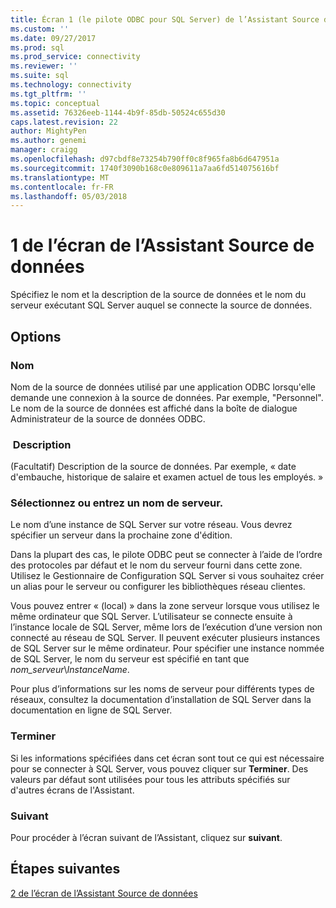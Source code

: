 ```yaml
---
title: Écran 1 (le pilote ODBC pour SQL Server) de l’Assistant Source de données | Documents Microsoft
ms.custom: ''
ms.date: 09/27/2017
ms.prod: sql
ms.prod_service: connectivity
ms.reviewer: ''
ms.suite: sql
ms.technology: connectivity
ms.tgt_pltfrm: ''
ms.topic: conceptual
ms.assetid: 76326eeb-1144-4b9f-85db-50524c655d30
caps.latest.revision: 22
author: MightyPen
ms.author: genemi
manager: craigg
ms.openlocfilehash: d97cbdf8e73254b790ff0c8f965fa8b6d647951a
ms.sourcegitcommit: 1740f3090b168c0e809611a7aa6fd514075616bf
ms.translationtype: MT
ms.contentlocale: fr-FR
ms.lasthandoff: 05/03/2018
---
```

# <a name="data-source-wizard-screen-1"></a>1 de l’écran de l’Assistant Source de données

Spécifiez le nom et la description de la source de données et le nom du serveur exécutant SQL Server auquel se connecte la source de données. 
    
## <a name="options"></a>Options

### <a name="name"></a>Nom

Nom de la source de données utilisé par une application ODBC lorsqu'elle demande une connexion à la source de données. Par exemple, "Personnel". Le nom de la source de données est affiché dans la boîte de dialogue Administrateur de la source de données ODBC.

### <a name="description"></a> Description

(Facultatif) Description de la source de données. Par exemple, « date d'embauche, historique de salaire et examen actuel de tous les employés. »

### <a name="select-or-enter-a-server-name"></a>Sélectionnez ou entrez un nom de serveur.

Le nom d’une instance de SQL Server sur votre réseau. Vous devrez spécifier un serveur dans la prochaine zone d'édition.

Dans la plupart des cas, le pilote ODBC peut se connecter à l’aide de l’ordre des protocoles par défaut et le nom du serveur fourni dans cette zone. Utilisez le Gestionnaire de Configuration SQL Server si vous souhaitez créer un alias pour le serveur ou configurer les bibliothèques réseau clientes.

Vous pouvez entrer « (local) » dans la zone serveur lorsque vous utilisez le même ordinateur que SQL Server. L’utilisateur se connecte ensuite à l’instance locale de SQL Server, même lors de l’exécution d’une version non connecté au réseau de SQL Server. Il peuvent exécuter plusieurs instances de SQL Server sur le même ordinateur. Pour spécifier une instance nommée de SQL Server, le nom du serveur est spécifié en tant que _nom_serveur_\\_InstanceName_.

Pour plus d’informations sur les noms de serveur pour différents types de réseaux, consultez la documentation d’installation de SQL Server dans la documentation en ligne de SQL Server.

### <a name="finish"></a>Terminer

Si les informations spécifiées dans cet écran sont tout ce qui est nécessaire pour se connecter à SQL Server, vous pouvez cliquer sur **Terminer**. Des valeurs par défaut sont utilisées pour tous les attributs spécifiés sur d'autres écrans de l'Assistant.

### <a name="next"></a>Suivant

Pour procéder à l’écran suivant de l’Assistant, cliquez sur **suivant**.

## <a name="next-steps"></a>Étapes suivantes

[2 de l’écran de l’Assistant Source de données](../../../connect/odbc/windows/dsn-wizard-2.md)
